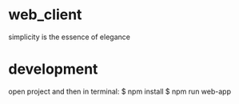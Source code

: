 # web_client
simplicity is the essence of elegance 

# development
open project and then 
in terminal:
$ npm install
$ npm run web-app